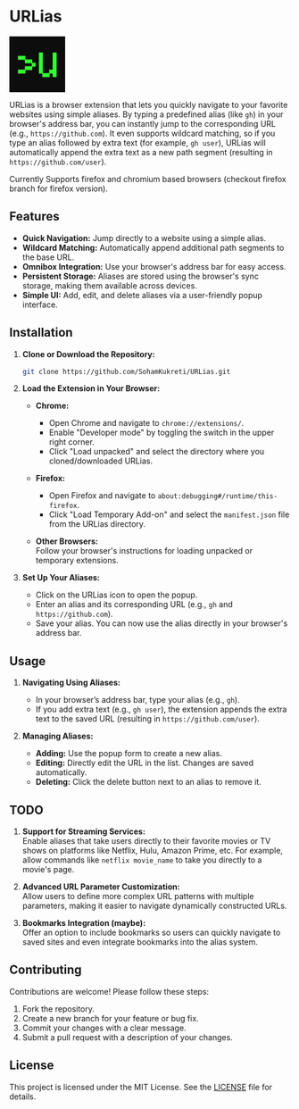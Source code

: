 # URLias

<img src="assets/icon128.png" width="100" align="center" alt="URLias Icon">

URLias is a browser extension that lets you quickly navigate to your favorite websites using simple aliases. By typing a predefined alias (like `gh`) in your browser's address bar, you can instantly jump to the corresponding URL (e.g., `https://github.com`). It even supports wildcard matching, so if you type an alias followed by extra text (for example, `gh user`), URLias will automatically append the extra text as a new path segment (resulting in `https://github.com/user`).

Currently Supports firefox and chromium based browsers (checkout firefox branch for firefox version).


## Features

- **Quick Navigation:** Jump directly to a website using a simple alias.
- **Wildcard Matching:** Automatically append additional path segments to the base URL.
- **Omnibox Integration:** Use your browser's address bar for easy access.
- **Persistent Storage:** Aliases are stored using the browser's sync storage, making them available across devices.
- **Simple UI:** Add, edit, and delete aliases via a user-friendly popup interface.



## Installation

1. **Clone or Download the Repository:**

   ```bash
   git clone https://github.com/SohamKukreti/URLias.git
   ```

2. **Load the Extension in Your Browser:**

   - **Chrome:**  
     - Open Chrome and navigate to `chrome://extensions/`.
     - Enable "Developer mode" by toggling the switch in the upper right corner.
     - Click "Load unpacked" and select the directory where you cloned/downloaded URLias.
   
   - **Firefox:**  
     - Open Firefox and navigate to `about:debugging#/runtime/this-firefox`.
     - Click "Load Temporary Add-on" and select the `manifest.json` file from the URLias directory.
   
   - **Other Browsers:**  
     Follow your browser's instructions for loading unpacked or temporary extensions.

3. **Set Up Your Aliases:**

   - Click on the URLias icon to open the popup.
   - Enter an alias and its corresponding URL (e.g., `gh` and `https://github.com`).
   - Save your alias. You can now use the alias directly in your browser's address bar.



## Usage

1. **Navigating Using Aliases:**

   - In your browser’s address bar, type your alias (e.g., `gh`).
   - If you add extra text (e.g., `gh user`), the extension appends the extra text to the saved URL (resulting in `https://github.com/user`).

2. **Managing Aliases:**

   - **Adding:** Use the popup form to create a new alias.
   - **Editing:** Directly edit the URL in the list. Changes are saved automatically.
   - **Deleting:** Click the delete button next to an alias to remove it.

## TODO

1. **Support for Streaming Services:**  
   Enable aliases that take users directly to their favorite movies or TV shows on platforms like Netflix, Hulu, Amazon Prime, etc. For example, allow commands like `netflix movie_name` to take you directly to a movie's page.

2. **Advanced URL Parameter Customization:**  
   Allow users to define more complex URL patterns with multiple parameters, making it easier to navigate dynamically constructed URLs.

3. **Bookmarks Integration (maybe):**  
   Offer an option to include bookmarks so users can quickly navigate to saved sites and even integrate bookmarks into the alias system.


## Contributing

Contributions are welcome! Please follow these steps:

1. Fork the repository.
2. Create a new branch for your feature or bug fix.
3. Commit your changes with a clear message.
4. Submit a pull request with a description of your changes.

## License

This project is licensed under the MIT License. See the [LICENSE](LICENSE) file for details.
